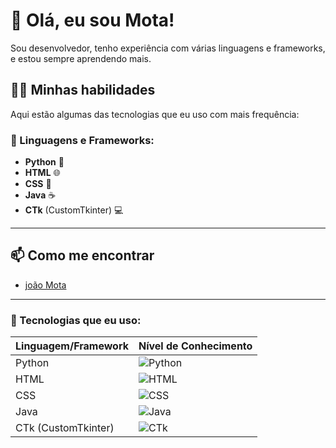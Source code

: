 # 👋 Olá, eu sou Mota!

Sou desenvolvedor, tenho experiência com várias linguagens e frameworks, e estou sempre aprendendo mais.

## 🧑‍💻 Minhas habilidades

Aqui estão algumas das tecnologias que eu uso com mais frequência:

### 🌟 Linguagens e Frameworks:
- **Python** 🐍
- **HTML** 🌐
- **CSS** 🎨
- **Java** ☕
- **CTk** (CustomTkinter) 💻

---


## 📫 Como me encontrar

- [joão Mota](#)
---

### 🎨 Tecnologias que eu uso:

| Linguagem/Framework | Nível de Conhecimento |
|----------------------|-----------------------|
| Python               | ![Python](https://img.shields.io/badge/Python-%23007396.svg?style=for-the-badge&logo=python&logoColor=white) |
| HTML                 | ![HTML](https://img.shields.io/badge/HTML-%23E34F26.svg?style=for-the-badge&logo=html5&logoColor=white) |
| CSS                  | ![CSS](https://img.shields.io/badge/CSS-%231572B6.svg?style=for-the-badge&logo=css3&logoColor=white) |
| Java                 | ![Java](https://img.shields.io/badge/Java-%23FF0000.svg?style=for-the-badge&logo=java&logoColor=white) |
| CTk (CustomTkinter)  | ![CTk](https://img.shields.io/badge/CTk-%23222222.svg?style=for-the-badge&logo=python&logoColor=white) |
